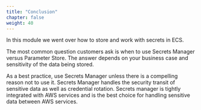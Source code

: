 ```yaml
---
title: "Conclusion"
chapter: false
weight: 40
---
```


In this module we went over how to store and work with secrets in ECS.   

The most common question customers ask is when to use Secrets Manager versus Parameter Store.  The answer depends on your business case and sensitivity of the data being stored.  

As a best practice, use Secrets Manager unless there is a compelling reason not to use it.   Secrets Manager handles the security transit of sensitive data as well as credential rotation.   Secrets manager is tightly integrated with AWS services and is the best choice for handling sensitive data between AWS services.    
